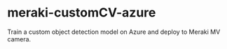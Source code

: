 # meraki-customCV-azure
Train a custom object detection model on Azure and deploy to Meraki MV camera.
